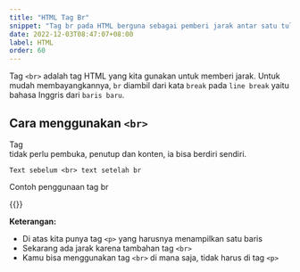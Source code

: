 ```yaml
---
title: "HTML Tag Br"
snippet: "Tag br pada HTML berguna sebagai pemberi jarak antar satu tulisan ke tulisan line. Nama br diambil dari kata break atau line break."
date: 2022-12-03T08:47:07+08:00
label: HTML
order: 60
---
```


Tag `<br>` adalah tag HTML yang kita gunakan untuk memberi jarak. Untuk mudah membayangkannya, `br` diambil dari kata `break` pada `line break` yaitu bahasa Inggris dari `baris baru`.

## Cara menggunakan `<br>`
Tag <br> tidak perlu pembuka, penutup dan konten, ia bisa berdiri sendiri.

```
Text sebelum <br> text setelah br
```

Contoh penggunaan tag br

{{<codepen src="jOKQWOQ">}}

**Keterangan:**  
- Di atas kita punya tag `<p>` yang harusnya menampilkan satu baris
- Sekarang ada jarak karena tambahan tag `<br>`
- Kamu bisa menggunakan tag `<br>` di mana saja, tidak harus di tag `<p>`